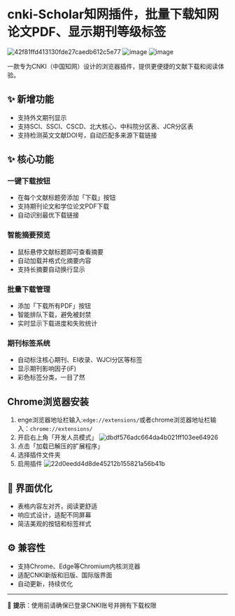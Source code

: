 # cnki-Scholar知网插件，批量下载知网论文PDF、显示期刊等级标签

![42f81ffd413130fde27caedb612c5e77](https://github.com/user-attachments/assets/ba10c22f-6836-4021-9882-79a35d5f4e7e)
![image](https://github.com/user-attachments/assets/bfd5d72b-7fe1-4099-b286-733f466e24b5)
![image](https://github.com/user-attachments/assets/056f506c-1e0e-4e53-8c38-5941a62f96a1)



一款专为CNKI（中国知网）设计的浏览器插件，提供更便捷的文献下载和阅读体验。

## ✨ 新增功能
- 支持外文期刊显示
- 支持SCI、SSCI、CSCD、北大核心、中科院分区表、JCR分区表
- 支持检测英文文献DOI号，自动匹配多来源下载链接

## ✨ 核心功能

### 一键下载按钮
- 在每个文献标题旁添加「下载」按钮
- 支持期刊论文和学位论文PDF下载
- 自动识别最优下载链接

### 智能摘要预览
- 鼠标悬停文献标题即可查看摘要
- 自动加载并格式化摘要内容
- 支持长摘要自动换行显示

### 批量下载管理
- 添加「下载所有PDF」按钮
- 智能排队下载，避免被封禁
- 实时显示下载进度和失败统计

### 期刊标签系统
- 自动标注核心期刊、EI收录、WJCI分区等标签
- 显示期刊影响因子(iF)
- 彩色标签分类，一目了然

## Chrome浏览器安装
1. enge浏览器地址栏输入:`edge://extensions/`或者chrome浏览器地址栏输入：`chrome://extensions/`
2. 开启右上角「开发人员模式」
![dbdf576adc664da4b021ff103ee64926](https://github.com/user-attachments/assets/f9b0e1e6-7698-41e4-997b-1d7f91ad0f64)
4. 点击「加载已解压的扩展程序」
5. 选择插件文件夹
6. 启用插件
![22d0eedd4d8de45212b155821a56b41b](https://github.com/user-attachments/assets/a404e3e6-6884-459a-a682-7c8a01eb7031)

## 🎨 界面优化

- 表格内容左对齐，阅读更舒适
- 响应式设计，适配不同屏幕
- 简洁美观的按钮和标签样式

## ⚙️ 兼容性

- 支持Chrome、Edge等Chromium内核浏览器
- 适配CNKI新版和旧版、国际版界面
- 自动更新，持续优化

---

📌 **提示**：使用前请确保已登录CNKI账号并拥有下载权限


